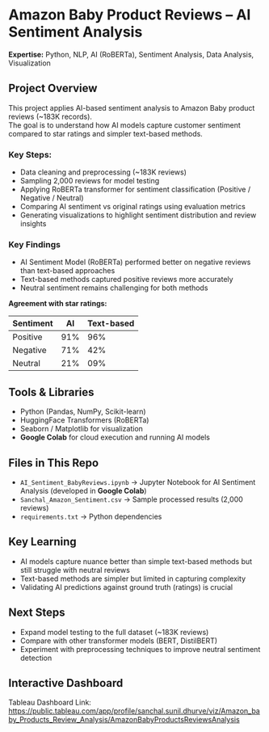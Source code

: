 # Amazon Baby Product Reviews – AI Sentiment Analysis

**Expertise:** Python, NLP, AI (RoBERTa), Sentiment Analysis, Data Analysis, Visualization

## Project Overview
This project applies AI-based sentiment analysis to Amazon Baby product reviews (~183K records).  
The goal is to understand how AI models capture customer sentiment compared to star ratings and simpler text-based methods.

### Key Steps:
- Data cleaning and preprocessing (~183K reviews)  
- Sampling 2,000 reviews for model testing  
- Applying RoBERTa transformer for sentiment classification (Positive / Negative / Neutral)  
- Comparing AI sentiment vs original ratings using evaluation metrics  
- Generating visualizations to highlight sentiment distribution and review insights  

### Key Findings
- AI Sentiment Model (RoBERTa) performed better on negative reviews than text-based approaches  
- Text-based methods captured positive reviews more accurately  
- Neutral sentiment remains challenging for both methods  

**Agreement with star ratings:**

| Sentiment | AI  | Text-based |
|-----------|-----|------------|
| Positive  | 91% | 96%        |
| Negative  | 71% | 42%        |
| Neutral   | 21% | 09%        |

## Tools & Libraries
- Python (Pandas, NumPy, Scikit-learn)  
- HuggingFace Transformers (RoBERTa)  
- Seaborn / Matplotlib for visualization  
- **Google Colab** for cloud execution and running AI models  

## Files in This Repo
- `AI_Sentiment_BabyReviews.ipynb` → Jupyter Notebook for AI Sentiment Analysis (developed in **Google Colab**)  
- `Sanchal_Amazon_Sentiment.csv` → Sample processed results (2,000 reviews)  
- `requirements.txt` → Python dependencies  

## Key Learning
- AI models capture nuance better than simple text-based methods but still struggle with neutral reviews  
- Text-based methods are simpler but limited in capturing complexity  
- Validating AI predictions against ground truth (ratings) is crucial  

## Next Steps
- Expand model testing to the full dataset (~183K reviews)  
- Compare with other transformer models (BERT, DistilBERT)  
- Experiment with preprocessing techniques to improve neutral sentiment detection  

## Interactive Dashboard
Tableau Dashboard Link: 
https://public.tableau.com/app/profile/sanchal.sunil.dhurve/viz/Amazon_baby_Products_Review_Analysis/AmazonBabyProductsReviewsAnalysis
